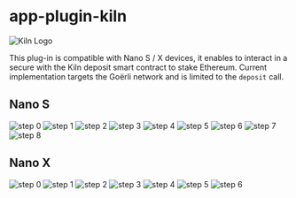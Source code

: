 # app-plugin-kiln

![Kiln Logo](https://uploads-ssl.webflow.com/625db3caa8abd6c22d5f0ce3/6260572336892a801afd71e3_Kiln_Logo-Transparent-Dark.svg)

This plug-in is compatible with Nano S / X devices, it enables to interact in a
secure with the Kiln deposit smart contract to stake Ethereum. Current
implementation targets the Goërli network and is limited to the `deposit` call.

## Nano S

![step 0](snapshots/nanos_deposit/00000.png)
![step 1](snapshots/nanos_deposit/00001.png)
![step 2](snapshots/nanos_deposit/00002.png)
![step 3](snapshots/nanos_deposit/00003.png)
![step 4](snapshots/nanos_deposit/00004.png)
![step 5](snapshots/nanos_deposit/00005.png)
![step 6](snapshots/nanos_deposit/00006.png)
![step 7](snapshots/nanos_deposit/00007.png)
![step 8](snapshots/nanos_deposit/00008.png)

## Nano X

![step 0](snapshots/nanox_deposit/00000.png)
![step 1](snapshots/nanox_deposit/00001.png)
![step 2](snapshots/nanox_deposit/00002.png)
![step 3](snapshots/nanox_deposit/00003.png)
![step 4](snapshots/nanox_deposit/00004.png)
![step 5](snapshots/nanox_deposit/00005.png)
![step 6](snapshots/nanox_deposit/00006.png)
